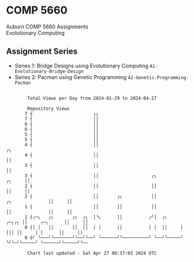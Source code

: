 # COMP 5660
Auburn COMP 5660 Assignments  
Evolutionary Computing

## Assignment Series
- Series 1: Bridge Designs using Evolutionary Computing `A1-Evolutionary-Bridge-Design`
- Series 2: Pacman using Genetic Programming `A2-Genetic-Programming-Pacman`

```

        Total Views per Day from 2024-01-29 to 2024-04-27

        Repository Views
       7 ┼                       ╭╮
       7 ┤                       ││
       6 ┤                       ││
       6 ┤                       ││
       5 ┤                       ││
       5 ┤                       ││
       4 ┤                       ││                                                            ╭╮
       4 ┤                       ││                                                            ││
       3 ┤                       ││                                                            ││
       3 ┤                       ││                    ╭╮                               ╭╮     ││
       2 ┤                       ││                    ││                               ││     ││
       2 ┤                       ││       ╭╮           ││               ╭╮              ││     ││
       1 ┤                       ││       ││           ││               ││              ││     ││
       1 ┤╭─╮   ╭╮       ╭╮  ╭╮  │╰╮      ││          ╭╯│  ╭╮     ╭─╮╭╮ ││     ╭─╮      ││     ││
       0 ┤│ │   ││       ││  ││  │ │      ││          │ │  ││     │ │││ ││     │ │      ││     ││
       0 ┼╯ ╰───╯╰───────╯╰──╯╰──╯ ╰──────╯╰──────────╯ ╰──╯╰─────╯ ╰╯╰─╯╰─────╯ ╰──────╯╰─────╯╰──

        Chart last updated - Sat Apr 27 00:37:03 2024 UTC
        
```
